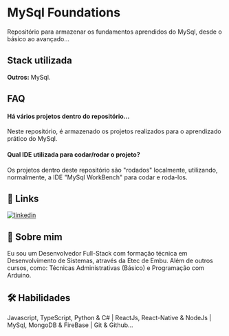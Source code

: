 
# MySql Foundations

Repositório para armazenar os fundamentos aprendidos do MySql, desde o básico ao avançado...

## Stack utilizada

**Outros:** MySql.

## FAQ

#### Há vários projetos dentro do repositório...

Neste repositório, é armazenado os projetos realizados para o aprendizado prático do MySql.

#### Qual IDE utilizada para codar/rodar o projeto?

Os projetos dentro deste repositório são "rodados" localmente, utilizando, normalmente, a IDE "MySql WorkBench" para codar e roda-los.

## 🔗 Links
[![linkedin](https://img.shields.io/badge/linkedin-0A66C2?style=for-the-badge&logo=linkedin&logoColor=white)](https://www.linkedin.com/in/jhonnysantosvm/)

## 🚀 Sobre mim
Eu sou um Desenvolvedor Full-Stack com formação técnica em Desenvolvimento de Sistemas, através da Etec de Embu. Além de outros cursos, como: Técnicas Administrativas (Básico) e Programação com Arduino.

## 🛠 Habilidades
Javascript, TypeScript, Python & C# | ReactJs, React-Native & NodeJs | MySql, MongoDB & FireBase | Git & Github...

